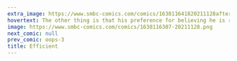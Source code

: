 ```yaml
---
extra_image: https://www.smbc-comics.com/comics/163811641820211128after.png
hovertext: The other thing is that his preference for believing he is right is higher than any other.
image: https://www.smbc-comics.com/comics/1638116307-20211128.png
next_comic: null
prev_comic: oops-3
title: Efficient
---
```


